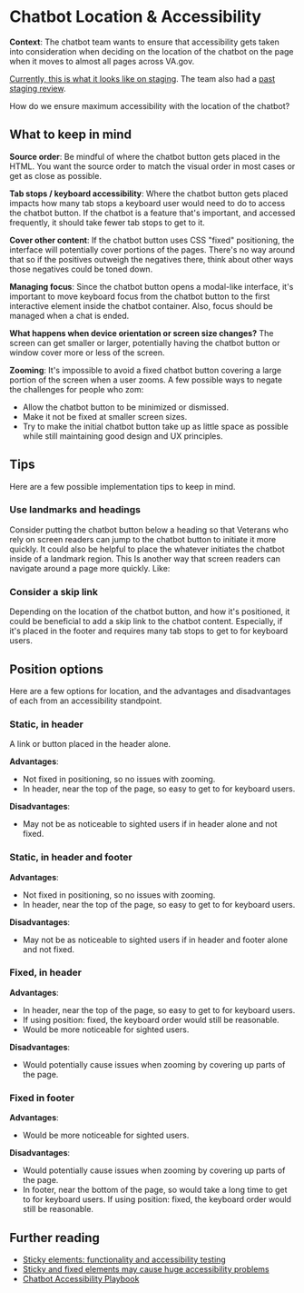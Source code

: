 # Chatbot Location & Accessibility

**Context**: The chatbot team wants to ensure that accessibility gets taken into consideration when deciding on the location of the chatbot on the page when it moves to almost all pages across VA.gov. 

[Currently, this is what it looks like on staging](https://staging.va.gov/contact-us/virtual-agent/). The team also  had a [past staging review](https://github.com/department-of-veterans-affairs/va.gov-team/issues/34106).

How do we ensure maximum accessibility with the location of the chatbot?

## What to keep in mind

**Source order**: Be mindful of where the chatbot button gets placed in the HTML. You want the source order to match the visual order in most cases or get as close as possible.

**Tab stops / keyboard accessibility**: Where the chatbot button gets placed impacts how many tab stops a keyboard user would need to do to access the chatbot button. If the chatbot is a feature that's important, and accessed frequently, it should take fewer tab stops to get to it.

**Cover other content**: If the chatbot button uses CSS "fixed" positioning, the interface will potentially cover portions of the pages. There's no way around that so if the positives outweigh the negatives there, think about other ways those negatives could be toned down.

**Managing focus**: Since the chatbot button opens a modal-like interface, it's important to move keyboard focus from the chatbot button to the first interactive element inside the chatbot container. Also, focus should be managed when a chat is ended.

**What happens when device orientation or screen size changes?** The screen can get smaller or larger, potentially having the chatbot button or window cover more or less of the screen.

**Zooming**: It's impossible to avoid a fixed chatbot button covering a large portion of the screen when a user zooms. A few possible ways to negate the challenges for people who zom:

- Allow the chatbot button to be minimized or dismissed.
- Make it not be fixed at smaller screen sizes.
- Try to make the initial chatbot button take up as little space as possible while still maintaining good design and UX principles.

## Tips

Here are a few possible implementation tips to keep in mind.

### Use landmarks and headings

Consider putting the chatbot button below a heading so that Veterans who rely on screen readers can jump to the chatbot button to initiate it more quickly.
It could also be helpful to place the whatever initiates the chatbot inside of a landmark region. This Is another way that screen readers can navigate around a page more quickly. Like: <div role="region" aria-label="Chat with the VA">

### Consider a skip link

Depending on the location of the chatbot button, and how it's positioned, it could be beneficial to add a skip link to the chatbot content. Especially, if it's placed in the footer and requires many tab stops to get to for keyboard users.

## Position options

Here are a few options for location, and the advantages and disadvantages of each from an accessibility standpoint.

### Static, in header

A link or button placed in the header alone.

**Advantages**:

- Not fixed in positioning, so no issues with zooming.
- In header, near the top of the page, so easy to get to for keyboard users.

**Disadvantages**:

- May not be as noticeable to sighted users if in header alone and not fixed.

### Static, in header and footer

**Advantages**:

- Not fixed in positioning, so no issues with zooming.
- In header, near the top of the page, so easy to get to for keyboard users.

**Disadvantages**:

- May not be as noticeable to sighted users if in header and footer alone and not fixed.

### Fixed, in header

**Advantages**:

- In header, near the top of the page, so easy to get to for keyboard users.
- If using position: fixed, the keyboard order would still be reasonable.
- Would be more noticeable for sighted users.

**Disadvantages**:

- Would potentially cause issues when zooming by covering up parts of the page.

### Fixed in footer

**Advantages**:

- Would be more noticeable for sighted users.

**Disadvantages**:

- Would potentially cause issues when zooming by covering up parts of the page.
- In footer, near the bottom of the page, so would take a long time to get to for keyboard users.
If using position: fixed, the keyboard order would still be reasonable.

## Further reading

- [Sticky elements: functionality and accessibility testing](https://technology.blog.gov.uk/2018/05/21/sticky-elements-functionality-and-accessibility-testing/)
- [Sticky and fixed elements may cause huge accessibility problems](https://cerovac.com/a11y/2021/09/sticky-and-fixed-elements-may-cause-huge-accessibility-problems/)
- [Chatbot Accessibility Playbook](https://mitre.github.io/chatbot-accessibility-playbook/)

